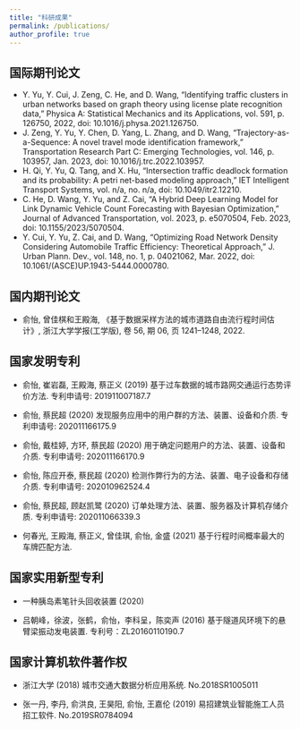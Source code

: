 ```yaml
---
title: "科研成果"
permalink: /publications/
author_profile: true
---
```


<!-- {% if author.googlescholar %}
  You can also find my articles on <u><a href="{{author.googlescholar}}">my Google Scholar profile</a>.</u>
{% endif %}

{% include base_path %}

{% for post in site.publications reversed %}
  {% include archive-single.html %}
{% endfor %} -->


## 国际期刊论文

* Y. Yu, Y. Cui, J. Zeng, C. He, and D. Wang, “Identifying traffic clusters in urban networks based on graph theory using license plate recognition data,” Physica A: Statistical Mechanics and its Applications, vol. 591, p. 126750, 2022, doi: 10.1016/j.physa.2021.126750.
* J. Zeng, Y. Yu, Y. Chen, D. Yang, L. Zhang, and D. Wang, “Trajectory-as-a-Sequence: A novel travel mode identification framework,” Transportation Research Part C: Emerging Technologies, vol. 146, p. 103957, Jan. 2023, doi: 10.1016/j.trc.2022.103957.
* H. Qi, Y. Yu, Q. Tang, and X. Hu, “Intersection traffic deadlock formation and its probability: A petri net-based modeling approach,” IET Intelligent Transport Systems, vol. n/a, no. n/a, doi: 10.1049/itr2.12210.
* C. He, D. Wang, Y. Yu, and Z. Cai, “A Hybrid Deep Learning Model for Link Dynamic Vehicle Count Forecasting with Bayesian Optimization,” Journal of Advanced Transportation, vol. 2023, p. e5070504, Feb. 2023, doi: 10.1155/2023/5070504.
* Y. Cui, Y. Yu, Z. Cai, and D. Wang, “Optimizing Road Network Density Considering Automobile Traffic Efficiency: Theoretical Approach,” J. Urban Plann. Dev., vol. 148, no. 1, p. 04021062, Mar. 2022, doi: 10.1061/(ASCE)UP.1943-5444.0000780.



## 国内期刊论文

* 俞怡, 曾佳棋和王殿海, 《基于数据采样方法的城市道路自由流行程时间估计》, 浙江大学学报(工学版), 卷 56, 期 06, 页 1241–1248, 2022.

## 国家发明专利

* 俞怡, 崔岩磊, 王殿海, 蔡正义 (2019) 基于过车数据的城市路网交通运行态势评价方法. 专利申请号: 201911007187.7

* 俞怡, 蔡民超 (2020) 发现服务应用中的用户群的方法、装置、设备和介质. 专利申请号: 202011166175.9 

* 俞怡, 戴桂婷, 方环, 蔡民超 (2020) 用于确定问题用户的方法、装置、设备和介质. 专利申请号: 202011166170.9

* 俞怡, 陈应开泰, 蔡民超 (2020) 检测作弊行为的方法、装置、电子设备和存储介质. 专利申请号: 202010962524.4

* 俞怡, 蔡民超, 顾赵凯鹭 (2020) 订单处理方法、装置、服务器及计算机存储介质. 专利申请号: 202011066339.3

* 何春光, 王殿海, 蔡正义, 曾佳琪, 俞怡, 金盛 (2021) 基于行程时间概率最大的车牌匹配方法.


## 国家实用新型专利

* 一种胰岛素笔针头回收装置 (2020)

* 吕朝峰，徐波，张鹤，俞怡，李科呈，陈奕声 (2016) 基于隧道风环境下的悬臂梁振动发电装置. 专利号：ZL20160110190.7



## 国家计算机软件著作权

* 浙江大学 (2018) 城市交通大数据分析应用系统. No.2018SR1005011

* 张一丹, 李丹, 俞洪良, 王昊阳, 俞怡, 王嘉伦 (2019) 易招建筑业智能施工人员招工软件. No.2019SR0784094








